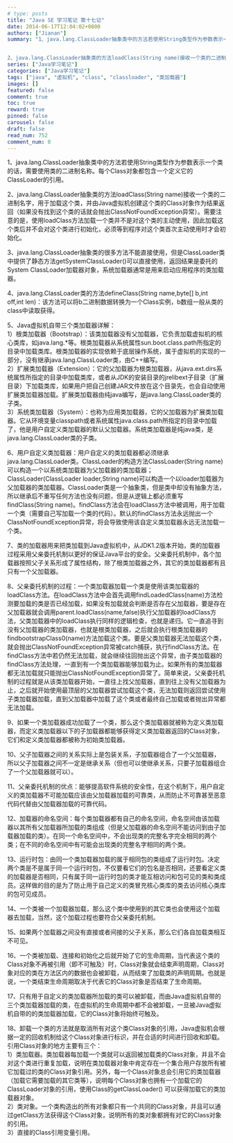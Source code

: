 ```yaml
---
# type: posts 
title: "Java SE 学习笔记 第十七记"
date: 2014-06-17T12:04:02+0800
authors: ["Jianan"]
summary: "1、java.lang.ClassLoader抽象类中的方法若使用String类型作为参数表示一个类的话，需要使用类的二进制名称。每个Class对象都包含一个定义它的ClassLoader的引用。


2、java.lang.ClassLoader抽象类的方法loadClass(String name)接收一个类的二进制名字，用于加载这个类，并由Java虚拟机创建这个类的Class对象作为结"
series: ["Java学习笔记"]
categories: ["Java学习笔记"]
tags: ["java", "虚拟机", "class", "classloader", "类加载器"]
images: []
featured: false
comment: true
toc: true
reward: true
pinned: false
carousel: false
draft: false
read_num: 752
comment_num: 0
---
```


1、java.lang.ClassLoader抽象类中的方法若使用String类型作为参数表示一个类的话，需要使用类的二进制名称。每个Class对象都包含一个定义它的ClassLoader的引用。

  

2、java.lang.ClassLoader抽象类的方法loadClass(String
name)接收一个类的二进制名字，用于加载这个类，并由Java虚拟机创建这个类的Class对象作为结果返回（如果没有找到这个类的话就会抛出ClassNotFoundException异常）。需要注意的是，使用loadClass方法加载一个类并不是对这个类的主动使用，因此加载这个类后并不会对这个类进行初始化，必须等到程序对这个类首次主动使用时才会初始化。

  

3、java.lang.ClassLoader抽象类的很多方法不能直接使用，但是ClassLoader类中提供了静态方法getSystemClassLoader()可以直接使用，返回结果是委托的System
ClassLoader加载器对象，系统加载器通常是用来启动应用程序的类加载器。

  

4、java.lang.ClassLoader类的方法defineClass(String name,byte[] b,int off,int
len)：该方法可以将b二进制数据转换为一个Class实例，b数组一般从类的class中读取获得。

  

5、Java虚拟机自带三个类加载器详解：  
1）根类加载器（Bootstrap）：该类加载器没有父加载器，它负责加载虚拟机的核心类库，如java.lang.*等。根类加载器从系统属性sun.boot.class.path所指定的目录中加载类库。根类加载器的实现依赖于底层操作系统，属于虚拟机的实现的一部分，没有继承java.lang.ClassLoader类，由C++编写。  
2）扩展类加载器（Extension）：它的父加载器为根类加载器，从java.ext.dirs系统属性所指定的目录中加载类库，或者从JDK的安装目录的jrelibext子目录（扩展目录）下加载类库，如果用户把自己创建JAR文件放在这个目录先，也会自动使用扩展类加载器加载。扩展类加载器由纯java编写，是java.lang.ClassLoader类的子类。  
3）系统类加载器（System）：也称为应用类加载器，它的父加载器为扩展类加载器。它从环境变量classpath或者系统属性java.class.path所指定的目录中加载了，他是用户自定义类加载器的默认父加载器。系统类加载器是纯java类，是java.lang.ClassLoader类的子类。

  

6、用户自定义类加载器：用户自定义的类加载器都必须继承java.lang.ClassLoader类。ClassLoader的构造方法ClassLoader(String
name)可以构造一个以系统类加载器为父加载器的类加载器；ClassLoader(ClassLoader loader,String
name)可以构造一个以loader加载器为父加载器的类加载器。ClassLoader类是一个抽象类，但是类中却没有抽象方法，所以继承后不重写任何方法也没有问题，但是从逻辑上都必须重写findClass(String
name)。findClass方法会在loadClass方法中被调用，用于加载一个类（需要自己写加载一个类的代码）。默认的findClass方法永远抛出一个ClassNotFoundException异常，将会导致使用该自定义类加载器永远无法加载一个类。

  

7、类的加载器用来把类加载到Java虚拟机中，从JDK1.2版本开始，类的加载器过程采用父亲委托机制以更好的保证Java平台的安全。父亲委托机制中，各个加载器按照父子关系形成了属性结构，除了根类加载器之外，其它的类加载器都有且只有一个父加载器。

  

8、父亲委托机制的过程：一个类加载器加载一个类是使用该类加载器的loadClass方法。在loadClass方法中会首先调用findLoadedClass(name)方法检测要加载的类是否已经加载，如果没有加载就会判断是否存在父加载器，要是存在父加载器就会调用parent.loadClass(name,false)执行父加载器的loadClass方法，父类加载器中的loadClass执行同样的逻辑检查，也就是递归。它一直追寻到没有父加载器的类加载器，也就是根类加载器，之后就会执行根类加载器的findbootstrapClass0(name)方法加载这个类。要是父类加载器无法加载这个类，就会抛出ClassNotFoundException异常被catch捕获，执行findClass方法。在findClass方法中若仍然无法加载，就会继续往回抛出这个异常，由子类加载器的findClass方法处理，一直到有一个类加载器能够加载为止。如果所有的类加载器都无法加载就只能抛出ClassNotFoundException异常了。简单来说，父亲委托机制的过程就是从该类加载器开始，一直往上找父加载器，直到往上没有父加载器为止，之后就开始使用最顶层的父加载器尝试加载这个类，无法加载则返回尝试使用子类加载器加载，直到父加载器中加载了这个类或者最终自己加载或者抛出异常都无法加载。

  

9、如果一个类加载器成功加载了一个类，那么这个类加载器就被称为定义类加载器，而定义类加载器以下的子加载器都能够获得定义类加载器返回的Class对象，它们和定义类加载器都被称为初始类加载器。

  

10、父子加载器之间的关系实际上是包装关系，子加载器组合了一个父加载器，所以父子加载器之间不一定是继承关系（但也可以使继承关系，只要子加载器组合了一个父加载器就可以）。

  

11、父亲委托机制的优点：能够提高软件系统的安全性，在这个机制下，用户自定义的类加载器不可能加载应该由父加载器加载的可靠类，从而防止不可靠甚至恶意代码代替由父加载器加载的可靠代码。

  

12、加载器的命名空间：每个类加载器都有自己的命名空间，命名空间由该加载器以其所有父加载器所加载的类组成（但是父加载器的命名空间不能访问到由子加载器加载的类）。在同一个命名空间中，不会出现类的完整名字完全相同的两个类；在不同的命名空间中有可能会出现类的完整名字相同的两个类。

  

13、运行时包：由同一个类加载器加载的属于相同包的类组成了运行时包。决定两个类是不是属于同一个运行时包，不仅要看它们的包名是否相同，还要看定义类的加载器是否相同，只有属于同一运行时包的类才能互相访问和包可见的类和类成员。这样做的目的是为了防止用于自己定义的类冒充核心类库的类去访问核心类库的包可见成员。

  

14、一个类被一个加载器加载，那么这个类中使用到的其它类也会使用这个加载器去加载，当然，这个加载过程也要符合父亲委托机制。

  

15、如果两个加载器之间没有直接或者间接的父子关系，那么它们各自加载类相互不可见。

  

16、一个类被加载、连接和初始化之后就开始了它的生命周期，当代表这个类的Class对象不再被引用（即不可触及）时，Class对象就会结束声明周期，Class对象对应的类在方法区内的数据也会被卸载，从而结束了加载类的声明周期。也就是说，一个类结束生命周期取决于代表它的Class对象是否结束了生命周期。

  

17、只有用于自定义的类加载器所加载的类可以被卸载，而由Java虚拟机自带的三个类加载器加载的类，在虚拟机的生命周期中都不会被卸载，一旦被Java虚拟机自带的的类加载器加载，它的Class对象将始终可触及。

  

18、卸载一个类的方法就是取消所有对这个类Class对象的引用，Java虚拟机会根据一定的回收机制给这个Class对象进行标识，并在合适的时间进行回收和卸载。引用Class对象的地方主要有三个：  
1）类加载器。类加载器每加载一个类就可以返回被加载类的Class对象，并且不会对这个类进行重复加载，说明在类加载器对象中肯定存在一个集合用户存放所有被它加载过的类的Class对象引用。另外，每一个Class对象总会引用它的类加载器（加载它需要加载的其它类等），说明每个Class对象也拥有一个加载它的ClassLoader对象的引用，使用Class的getClassLoader()
可以获得加载它的类加载器对象。  
2）类对象。一个类构造出的所有对象都只有一个共同的Class对象，并且可以通过getClass方法获得这个Class对象，说明所有的类对象都拥有对它的Class对象的引用。  
3）直接的Class引用变量引用。

